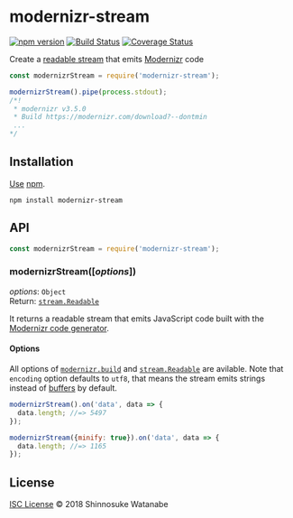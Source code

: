 # modernizr-stream

[![npm version](https://img.shields.io/npm/v/modernizr-stream.svg)](https://www.npmjs.com/package/modernizr-stream)
[![Build Status](https://travis-ci.org/shinnn/modernizr-stream.svg?branch=master)](https://travis-ci.org/shinnn/modernizr-stream)
[![Coverage Status](https://img.shields.io/coveralls/shinnn/modernizr-stream.svg)](https://coveralls.io/github/shinnn/modernizr-stream?branch=master)

Create a [readable stream](https://nodejs.org/api/stream.html#stream_class_stream_readable) that emits [Modernizr](https://modernizr.com/) code

```javascript
const modernizrStream = require('modernizr-stream');

modernizrStream().pipe(process.stdout);
/*!
 * modernizr v3.5.0
 * Build https://modernizr.com/download?--dontmin
 ...
*/
```

## Installation

[Use](https://docs.npmjs.com/cli/install) [npm](https://docs.npmjs.com/getting-started/what-is-npm).

```
npm install modernizr-stream
```

## API

```javascript
const modernizrStream = require('modernizr-stream');
```

### modernizrStream([*options*])

*options*: `Object`  
Return: [`stream.Readable`](https://nodejs.org/api/stream.html#stream_class_stream_readable_1)

It returns a readable stream that emits JavaScript code built with the [Modernizr code generator](https://www.npmjs.com/package/modernizr#building).

#### Options

All options of [`modernizr.build`](https://github.com/Modernizr/Modernizr#building) and [`stream.Readable`](https://nodejs.org/api/stream.html#stream_new_stream_readable_options) are avilable. Note that `encoding` option defaults to `utf8`, that means the stream emits strings instead of [buffers](https://nodejs.org/api/buffer.html) by default.

```javascript
modernizrStream().on('data', data => {
  data.length; //=> 5497
});

modernizrStream({minify: true}).on('data', data => {
  data.length; //=> 1165
});
```

## License

[ISC License](./LICENSE) © 2018 Shinnosuke Watanabe
